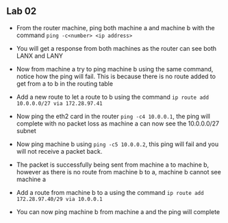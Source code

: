 
## Lab 02
- From the router machine, ping both machine a and machine b with the command  `ping -c<number> <ip address>` 
- You will get a response from both machines as the router can see both LANX and LANY

- Now from machine a try to ping machine b using the same command, notice how the ping will fail. This is because there is no route added to get from a to b in the routing table
- Add a new route to let a route to b using the command `ip route add 10.0.0.0/27 via 172.28.97.41`

- Now ping the eth2 card in the router `ping -c4 10.0.0.1`, the ping will complete with no packet loss as machine a can now see the 10.0.0.0/27 subnet
- Now ping machine b using `ping -c5 10.0.0.2`, this ping will fail and you will not receive a packet back.
- The packet is successfully being sent from machine a to machine b, however as there is no route from machine b to a, machine b cannot see machine a

- Add a route from machine b to a using the command `ip route add 172.28.97.40/29 via 10.0.0.1` 
- You can now ping machine b from machine a and the ping will complete 

